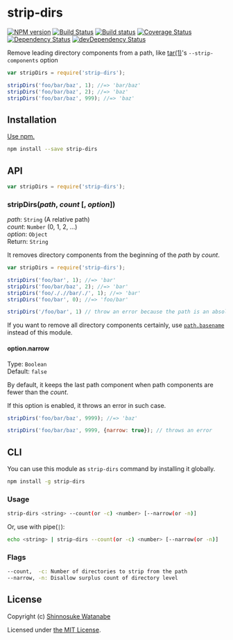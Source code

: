 # strip-dirs 

[![NPM version](https://img.shields.io/npm/v/strip-dirs.svg?style=flat)](https://www.npmjs.com/package/strip-dirs)
[![Build Status](https://img.shields.io/travis/shinnn/node-strip-dirs.svg?style=flat)](https://travis-ci.org/shinnn/node-strip-dirs)
[![Build status](https://ci.appveyor.com/api/projects/status/pr5edbtg59f6xfgn?svg=true)](https://ci.appveyor.com/project/ShinnosukeWatanabe/node-strip-dirs)
[![Coverage Status](https://img.shields.io/coveralls/shinnn/node-strip-dirs.svg?style=flat)](https://coveralls.io/r/shinnn/node-strip-dirs)
[![Dependency Status](https://img.shields.io/david/shinnn/node-strip-dirs.svg?style=flat&label=deps)](https://david-dm.org/shinnn/node-strip-dirs)
[![devDependency Status](https://img.shields.io/david/dev/shinnn/node-strip-dirs.svg?style=flat&label=devDeps)](https://david-dm.org/shinnn/node-strip-dirs#info=devDependencies)

Remove leading directory components from a path, like [tar(1)](http://linuxcommand.org/man_pages/tar1.html)'s `--strip-components` option

```javascript
var stripDirs = require('strip-dirs');

stripDirs('foo/bar/baz', 1); //=> 'bar/baz'
stripDirs('foo/bar/baz', 2); //=> 'baz'
stripDirs('foo/bar/baz', 999); //=> 'baz'
```

## Installation

[Use npm.](https://docs.npmjs.com/cli/install)

```sh
npm install --save strip-dirs
```

## API

```javascript
var stripDirs = require('strip-dirs');
```

### stripDirs(*path*, *count* [, *option*])

*path*: `String` (A relative path)  
*count*: `Number` (0, 1, 2, ...)  
*option*: `Object`  
Return: `String`

It removes directory components from the beginning of the *path* by *count*.

```javascript
var stripDirs = require('strip-dirs');

stripDirs('foo/bar', 1); //=> 'bar'
stripDirs('foo/bar/baz', 2); //=> 'bar'
stripDirs('foo/././/bar/./', 1); //=> 'bar'
stripDirs('foo/bar', 0); //=> 'foo/bar'

stripDirs('/foo/bar', 1) // throw an error because the path is an absolute path
```

If you want to remove all directory components certainly, use [`path.basename`](http://nodejs.org/api/path.html#path_path_basename_p_ext) instead of this module.

#### option.narrow

Type: `Boolean`  
Default: `false`

By default, it keeps the last path component when path components are fewer than the *count*.

If this option is enabled, it throws an error in such case.

```javascript
stripDirs('foo/bar/baz', 9999); //=> 'baz'

stripDirs('foo/bar/baz', 9999, {narrow: true}); // throws an error
```

## CLI

You can use this module as `strip-dirs` command by installing it globally.

```sh
npm install -g strip-dirs
```

### Usage

```sh
strip-dirs <string> --count(or -c) <number> [--narrow(or -n)]
```

Or, use with pipe(`|`):

```sh
echo <string> | strip-dirs --count(or -c) <number> [--narrow(or -n)]
```

### Flags

```sh
--count,  -c: Number of directories to strip from the path
--narrow, -n: Disallow surplus count of directory level
```

## License

Copyright (c) [Shinnosuke Watanabe](https://github.com/shinnn)

Licensed under [the MIT License](./LICENSE).
